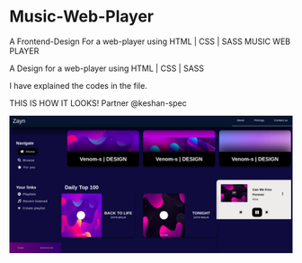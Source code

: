 # Music-Web-Player
A Frontend-Design For a web-player using HTML | CSS | SASS
MUSIC WEB PLAYER

A Design for a web-player using HTML | CSS | SASS

I have explained the codes in the file.

THIS IS HOW IT LOOKS!
Partner @keshan-spec


![Screenshot](./screenshot.jpg)
